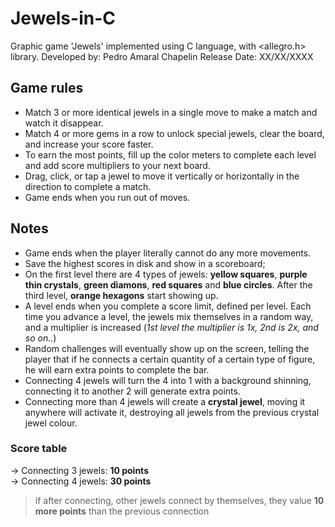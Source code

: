 # Jewels-in-C
Graphic game 'Jewels' implemented using C language, with &lt;allegro.h> library.
Developed by: Pedro Amaral Chapelin
Release Date: XX/XX/XXXX
  
  
## Game rules

- Match 3 or more identical jewels in a single move to make a match and watch it disappear.
- Match 4 or more gems in a row to unlock special jewels, clear the board, and increase your score faster.
- To earn the most points, fill up the color meters to complete each level and add score multipliers to your next board.
- Drag, click, or tap a jewel to move it vertically or horizontally in the direction to complete a match.
- Game ends when you run out of moves.

## Notes

- Game ends when the player literally cannot do any more movements.
- Save the highest scores in disk and show in a scoreboard;
- On the first level there are 4 types of jewels: **yellow squares**, **purple thin crystals**, **green diamons**, **red squares** and **blue circles**. After the third level, **orange hexagons** start showing up.
- A level ends when you complete a score limit, defined per level. Each time you advance a level, the jewels mix themselves in a random way, and a multiplier is increased (*1st level the multiplier is 1x, 2nd is 2x, and so on..*)
- Random challenges will eventually show up on the screen, telling the player that if he connects a certain quantity of a certain type of figure, he will earn extra points to complete the bar.
- Connecting 4 jewels will turn the 4 into 1 with a background shinning, connecting it to another 2 will generate extra points.
- Connecting more than 4 jewels will create a **crystal jewel**, moving it anywhere will activate it, destroying all jewels from the previous crystal jewel colour.

### Score table

-> Connecting 3 jewels: **10 points**  
-> Connecting 4 jewels: **30 points**
> if after connecting, other jewels connect by themselves, they value **10 more points** than the previous connection
